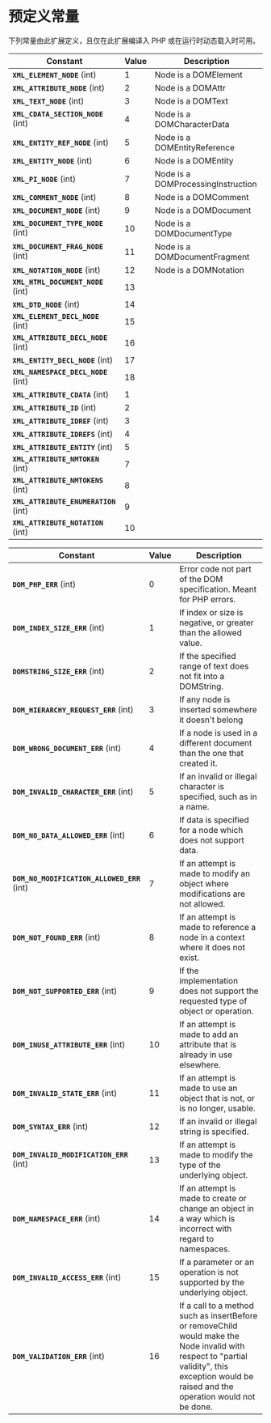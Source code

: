 预定义常量
==========

下列常量由此扩展定义，且仅在此扩展编译入 PHP 或在运行时动态载入时可用。

| Constant                                                        | Value | Description                                                       |
|-----------------------------------------------------------------|-------|-------------------------------------------------------------------|
| **`XML_ELEMENT_NODE`** (<span class="type">int</span>)          | 1     | Node is a <span class="classname">DOMElement</span>               |
| **`XML_ATTRIBUTE_NODE`** (<span class="type">int</span>)        | 2     | Node is a <span class="classname">DOMAttr</span>                  |
| **`XML_TEXT_NODE`** (<span class="type">int</span>)             | 3     | Node is a <span class="classname">DOMText</span>                  |
| **`XML_CDATA_SECTION_NODE`** (<span class="type">int</span>)    | 4     | Node is a <span class="classname">DOMCharacterData</span>         |
| **`XML_ENTITY_REF_NODE`** (<span class="type">int</span>)       | 5     | Node is a <span class="classname">DOMEntityReference</span>       |
| **`XML_ENTITY_NODE`** (<span class="type">int</span>)           | 6     | Node is a <span class="classname">DOMEntity</span>                |
| **`XML_PI_NODE`** (<span class="type">int</span>)               | 7     | Node is a <span class="classname">DOMProcessingInstruction</span> |
| **`XML_COMMENT_NODE`** (<span class="type">int</span>)          | 8     | Node is a <span class="classname">DOMComment</span>               |
| **`XML_DOCUMENT_NODE`** (<span class="type">int</span>)         | 9     | Node is a <span class="classname">DOMDocument</span>              |
| **`XML_DOCUMENT_TYPE_NODE`** (<span class="type">int</span>)    | 10    | Node is a <span class="classname">DOMDocumentType</span>          |
| **`XML_DOCUMENT_FRAG_NODE`** (<span class="type">int</span>)    | 11    | Node is a <span class="classname">DOMDocumentFragment</span>      |
| **`XML_NOTATION_NODE`** (<span class="type">int</span>)         | 12    | Node is a <span class="classname">DOMNotation</span>              |
| **`XML_HTML_DOCUMENT_NODE`** (<span class="type">int</span>)    | 13    |                                                                   |
| **`XML_DTD_NODE`** (<span class="type">int</span>)              | 14    |                                                                   |
| **`XML_ELEMENT_DECL_NODE`** (<span class="type">int</span>)     | 15    |                                                                   |
| **`XML_ATTRIBUTE_DECL_NODE`** (<span class="type">int</span>)   | 16    |                                                                   |
| **`XML_ENTITY_DECL_NODE`** (<span class="type">int</span>)      | 17    |                                                                   |
| **`XML_NAMESPACE_DECL_NODE`** (<span class="type">int</span>)   | 18    |                                                                   |
| **`XML_ATTRIBUTE_CDATA`** (<span class="type">int</span>)       | 1     |                                                                   |
| **`XML_ATTRIBUTE_ID`** (<span class="type">int</span>)          | 2     |                                                                   |
| **`XML_ATTRIBUTE_IDREF`** (<span class="type">int</span>)       | 3     |                                                                   |
| **`XML_ATTRIBUTE_IDREFS`** (<span class="type">int</span>)      | 4     |                                                                   |
| **`XML_ATTRIBUTE_ENTITY`** (<span class="type">int</span>)      | 5     |                                                                   |
| **`XML_ATTRIBUTE_NMTOKEN`** (<span class="type">int</span>)     | 7     |                                                                   |
| **`XML_ATTRIBUTE_NMTOKENS`** (<span class="type">int</span>)    | 8     |                                                                   |
| **`XML_ATTRIBUTE_ENUMERATION`** (<span class="type">int</span>) | 9     |                                                                   |
| **`XML_ATTRIBUTE_NOTATION`** (<span class="type">int</span>)    | 10    |                                                                   |

| Constant                                                              | Value | Description                                                                                                                                                                                   |
|-----------------------------------------------------------------------|-------|-----------------------------------------------------------------------------------------------------------------------------------------------------------------------------------------------|
| **`DOM_PHP_ERR`** (<span class="type">int</span>)                     | 0     | Error code not part of the DOM specification. Meant for PHP errors.                                                                                                                           |
| **`DOM_INDEX_SIZE_ERR`** (<span class="type">int</span>)              | 1     | If index or size is negative, or greater than the allowed value.                                                                                                                              |
| **`DOMSTRING_SIZE_ERR`** (<span class="type">int</span>)              | 2     | If the specified range of text does not fit into a <span class="classname">DOMString</span>.                                                                                                  |
| **`DOM_HIERARCHY_REQUEST_ERR`** (<span class="type">int</span>)       | 3     | If any node is inserted somewhere it doesn't belong                                                                                                                                           |
| **`DOM_WRONG_DOCUMENT_ERR`** (<span class="type">int</span>)          | 4     | If a node is used in a different document than the one that created it.                                                                                                                       |
| **`DOM_INVALID_CHARACTER_ERR`** (<span class="type">int</span>)       | 5     | If an invalid or illegal character is specified, such as in a name.                                                                                                                           |
| **`DOM_NO_DATA_ALLOWED_ERR`** (<span class="type">int</span>)         | 6     | If data is specified for a node which does not support data.                                                                                                                                  |
| **`DOM_NO_MODIFICATION_ALLOWED_ERR`** (<span class="type">int</span>) | 7     | If an attempt is made to modify an object where modifications are not allowed.                                                                                                                |
| **`DOM_NOT_FOUND_ERR`** (<span class="type">int</span>)               | 8     | If an attempt is made to reference a node in a context where it does not exist.                                                                                                               |
| **`DOM_NOT_SUPPORTED_ERR`** (<span class="type">int</span>)           | 9     | If the implementation does not support the requested type of object or operation.                                                                                                             |
| **`DOM_INUSE_ATTRIBUTE_ERR`** (<span class="type">int</span>)         | 10    | If an attempt is made to add an attribute that is already in use elsewhere.                                                                                                                   |
| **`DOM_INVALID_STATE_ERR`** (<span class="type">int</span>)           | 11    | If an attempt is made to use an object that is not, or is no longer, usable.                                                                                                                  |
| **`DOM_SYNTAX_ERR`** (<span class="type">int</span>)                  | 12    | If an invalid or illegal string is specified.                                                                                                                                                 |
| **`DOM_INVALID_MODIFICATION_ERR`** (<span class="type">int</span>)    | 13    | If an attempt is made to modify the type of the underlying object.                                                                                                                            |
| **`DOM_NAMESPACE_ERR`** (<span class="type">int</span>)               | 14    | If an attempt is made to create or change an object in a way which is incorrect with regard to namespaces.                                                                                    |
| **`DOM_INVALID_ACCESS_ERR`** (<span class="type">int</span>)          | 15    | If a parameter or an operation is not supported by the underlying object.                                                                                                                     |
| **`DOM_VALIDATION_ERR`** (<span class="type">int</span>)              | 16    | If a call to a method such as insertBefore or removeChild would make the Node invalid with respect to "partial validity", this exception would be raised and the operation would not be done. |
